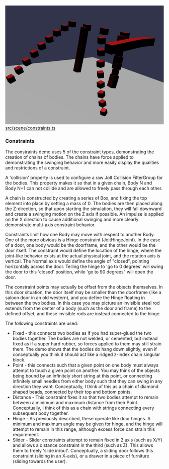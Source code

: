 ![Constraints](./img/constraints.jpg)
[src/scene/constraints.ts](../src/scene/constraints.ts)  

### Constraints

The constraints demo uses 5 of the constraint types, demonstrating the creation of chains of bodies. The chains have force applied to demonstrating the swinging behavior and more easily display the qualities and restrictions of a constraint.

A 'collision' property is used to configure a raw Jolt Collision FilterGroup for the bodies. This property makes it so that in a given chain, Body N and Body N+1 can not collide and are allowed to freely pass through each other.

A chain is constructed by creating a series of Box, and fixing the top element into place by setting a mass of 0. The bodies are then placed along the Z-direction, so that upon starting the simulation, they will fall downward and create a swinging motion on the Z axis if possible. An impulse is applied on the X direction to cause additional swinging and more clearly demonstrate multi-axis constraint behavior.

Constraints limit how one Body may move with respect to another Body. One of the more obvious is a Hinge constraint (JoltHingeJoint). In the case of a door, one body would be the doorframe, and the other would be the door itself. The constraint would define the location of the hinge, where the joint-like behavior exists at the actual physical joint, and the rotation axis is vertical. The Normal axis would define the angle of "closed", pointing horizontally across the door. Telling the hinge to 'go to 0 degrees' will swing the door to this 'closed' position, while 'go to 90 degrees" will open the door.

The constraint points may actually be offset from the objects themselves. In this door situation, the door itself may be smaller than the doorframe (like a saloon door in an old western), and you define the Hinge floating in between the two bodies. In this case you may picture an invisible steel rod extends from the center of a body (such as the door and frame) to the defined offset, and these invisible rods are instead connected to the hinge.

The following constraints are used:
* Fixed - this connects two bodies as if you had super-glued the two bodies together. The bodies are not welded, or cemented, but instead fixed as if a super hard rubber, so forces applied to them may still strain them. The demo shows that the bodies do hang down slightly, even if conceptually you think it should act like a ridged z-index chain singular block.
* Point - this connects such that a given point on one body must always attempt to touch a given point on another. You may think of the objects being bound by an infinitely short string at this point, or connecting infinitely small needles from either body such that they can swing in any direction they want. Conceptually, I think of this as a chain of diamond shaped beads, connected by their top and bottom points.
* Distance - This constraint fixes it so that two bodies attempt to remain between a minimum and maximum distance from their Point. Conceptually, I think of this as a chain with strings connecting every subsequent body together.
* Hinge - As previously described, these operate like door hinges. A minimum and maximum angle may be given for hinge, and the hinge will attempt to remain in this range, although excess force can strain this requirement.
* Slider - Slider constraints attempt to remain fixed in 2 axis (such as X/Y) and allows a distance constraint in the third (such as Z). This allows them to freely 'slide in/out'. Conceptually, a sliding door follows this constraint (sliding in an X-axis), or a drawer in a piece of furniture (sliding towards the user). 